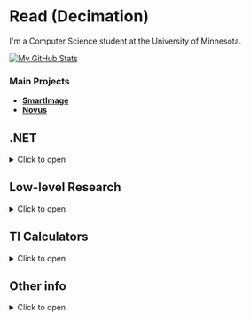 # Read (Decimation)

I'm a Computer Science student at the University of Minnesota.

[![My GitHub Stats](https://github-readme-stats.vercel.app/api/?username=Decimation&count_private=true&theme=tokyonight&showicons=true)]()

<!--[![My GitHub Language Stats](https://github-readme-stats.vercel.app/api/top-langs/?username=Decimation&langs_count=5&theme=tokyonight)]()-->

<!--![](https://img.shields.io/github/stars/decimation?style=social)-->

### Main Projects

- **[SmartImage](https://github.com/Decimation/SmartImage)**
- **[Novus](https://github.com/Decimation/Novus)**

## .NET

<details>
  <summary>Click to open</summary>
  <br />

I research the .NET CLR and its internal functionality. I have written some short essays on how the CLR operates which you can see [here](https://www.codeproject.com/script/Articles/MemberArticles.aspx?amid=13568863). 

- [Creating a special pointer type](https://www.codeproject.com/Articles/1254502/Creating-a-pointer-type-in-Csharp)
- [Determining managed object layout](https://www.codeproject.com/Articles/1257186/Determining-Object-Layout-using-FieldDescs)
- [Calculating managed object heap size](https://www.codeproject.com/Articles/1254217/Calculating-Heap-Size-of-Managed-Objects)

Some of my work on analyzing the .NET CLR and implementing/accessing features that are usually forbidden:

- **[Novus](https://github.com/Decimation/Novus)**
- [NeoCore](https://github.com/Decimation/NeoCore)
- [RazorSharp](https://github.com/Decimation/RazorSharp)

</details>

## Low-level Research

<details>
  <summary>Click to open</summary>
  <br />

I enjoy researching and working with low-level components such as memory, machine architecture, OS design, and so on. I sometimes work on "hacky" projects that tinker with hidden/low-level functionality. 

- [Novus](https://github.com/Decimation/Novus)
- ~~[Memkit](https://github.com/Decimation/Memkit)~~

</details>



## TI Calculators

<details>
  <summary>Click to open</summary>
  <br />

I have done some research and projects on Texas Instruments calculators, specifically the TI-84 Plus CE and the TI-Nspire calculators.

- [Nspire-Library](https://github.com/Decimation/Nspire-Library)
- [TITrig](https://github.com/Decimation/TITrig)
- ~~[HideCAS](https://github.com/Decimation/HideCAS)~~

</details>

## Other info

<details>
  <summary>Click to open</summary>
  <br />

Languages:
  - C#
  - C++
  - C
  - Java
  - Python
  - Batch
  - PowerShell

Old school account: [@StantonR16](https://github.com/StantonR16)

</details>


